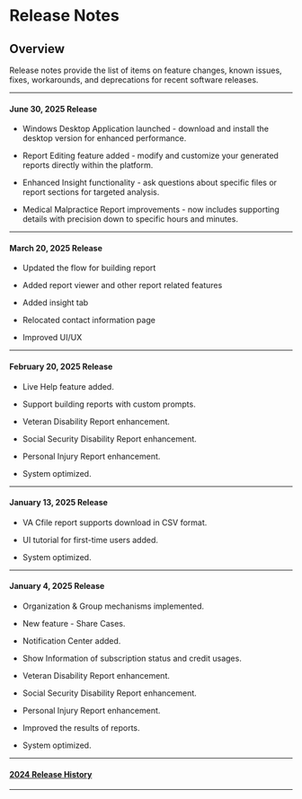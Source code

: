 # Release Notes

## Overview

Release notes provide the list of items on feature changes, known issues, fixes, workarounds, and deprecations for recent software releases.

---------------------------------------

#### June 30, 2025 Release

* Windows Desktop Application launched - download and install the desktop version for enhanced performance.

* Report Editing feature added - modify and customize your generated reports directly within the platform.

* Enhanced Insight functionality - ask questions about specific files or report sections for targeted analysis.

* Medical Malpractice Report improvements - now includes supporting details with precision down to specific hours and minutes.

---------------------------------------

#### March 20, 2025 Release

* Updated the flow for building report

* Added report viewer and other report related features

* Added insight tab

* Relocated contact information page

* Improved UI/UX

---------------------------------------

#### February 20, 2025 Release

* Live Help feature added.

* Support building reports with custom prompts.

* Veteran Disability Report enhancement.

* Social Security Disability Report enhancement.

* Personal Injury Report enhancement.

* System optimized.

---------------------------------------

#### January 13, 2025 Release

* VA Cfile report supports download in CSV format.

* UI tutorial for first-time users added.

* System optimized.

---------------------------------------

#### January 4, 2025 Release

* Organization & Group mechanisms implemented.

* New feature - Share Cases.

* Notification Center added.

* Show Information of subscription status and credit usages.

* Veteran Disability Report enhancement.

* Social Security Disability Report enhancement.

* Personal Injury Report enhancement.

* Improved the results of reports.

* System optimized.

---------------------------------------

#### [2024 Release History](/guide/release-history)

---------------------------------------